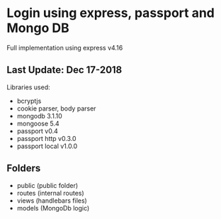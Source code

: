 # Login using express, passport and Mongo DB
Full implementation using express v4.16

## Last Update: Dec 17-2018
Libraries used:
- bcryptjs
- cookie parser, body parser
- mongodb 3.1.10
- mongoose 5.4
- passport v0.4
- passport http v0.3.0
- passport local v1.0.0

## Folders
- public (public folder)
- routes (internal routes)
- views (handlebars files)
- models (MongoDb logic)
